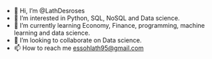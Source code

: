 - 👋 Hi, I’m @LathDesroses
- 👀 I’m interested in Python, SQL, NoSQL and Data science.
- 🌱 I’m currently learning Economy, Finance, programming, machine learning and data science.
- 💞️ I’m looking to collaborate on Data science.
- 📫 How to reach me essohlath95@gmail.com
